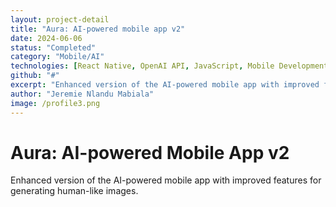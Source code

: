 ```yaml
---
layout: project-detail
title: "Aura: AI-powered mobile app v2"
date: 2024-06-06
status: "Completed"
category: "Mobile/AI"
technologies: [React Native, OpenAI API, JavaScript, Mobile Development]
github: "#"
excerpt: "Enhanced version of the AI-powered mobile app with improved features for generating human-like images."
author: "Jeremie Nlandu Mabiala"
image: /profile3.png
---
```


# Aura: AI-powered Mobile App v2

Enhanced version of the AI-powered mobile app with improved features for generating human-like images.
